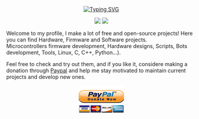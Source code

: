 
<p align="center">
  <a href="https://git.io/typing-svg"><img src="https://readme-typing-svg.herokuapp.com?font=Fira+Code&pause=1000&color=0018FF&center=true&width=435&lines=Embedded+Software+%26+Firmware;C%2C+C%2B%2B%2C+Python%2C+Bash;Electronics+Devices" alt="Typing SVG" /></a>
</p>

<p align="center">
  <img src="https://github-readme-stats.vercel.app/api?username=J-Rios&show_icons=true&theme=vue" width="395"/> <img src="https://github-readme-stats.vercel.app/api/top-langs?username=J-Rios&layout=compact&theme=vue" width="330"/>
</p>

Welcome to my profile, I make a lot of free and open-source projects! Here you can find Hardware, Firmware and Software projects.  
Microcontrollers firmware development, Hardware designs, Scripts, Bots development, Tools, Linux, C, C++, Python...).

Feel free to check and try out them, and if you like it, considere making a donation through [Paypal](https://www.paypal.me/josrios) and help me stay motivated to maintain current projects and develop new ones.

<p align="center">
  <a href="https://www.paypal.me/josrios">
    <img src="https://github.com/J-Rios/J-Rios/raw/master/res/paypal_donate_high.png" width="120">
  </a>
</p>
